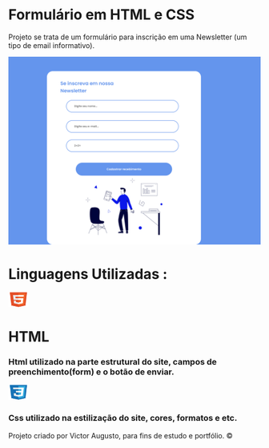 # Formulário em HTML e CSS

Projeto se trata de um formulário para inscrição em uma Newsletter (um tipo de email informativo).

<img src="preview.png"></img>

<h1>Linguagens Utilizadas :</h1>


<img alt="HTML" height="30" width="40" src="https://raw.githubusercontent.com/devicons/devicon/master/icons/html5/html5-original.svg"><h1>HTML</h1>

<h3>Html utilizado na parte estrutural do site, campos de preenchimento(form) e o botão de enviar.</h3>






 <img alt="CSS" height="30" width="40" src="https://raw.githubusercontent.com/devicons/devicon/master/icons/css3/css3-original.svg"><h3>Css utilizado na estilização do site, cores, formatos e etc.</h3>


Projeto criado por Victor Augusto, para fins de estudo e portfólio. ©
